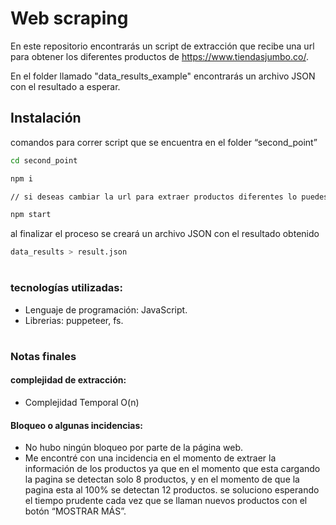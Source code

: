 # Web scraping

En este repositorio encontrarás un script de extracción que recibe una url para obtener los diferentes productos de https://www.tiendasjumbo.co/.

En el folder llamado "data_results_example" encontrarás un archivo JSON con el resultado a esperar.

## Instalación

comandos para correr script que se encuentra en el folder “second_point”


```bash
cd second_point

npm i

// si deseas cambiar la url para extraer productos diferentes lo puedes hacer editando la línea 70 en el archivo index.js

npm start
```
al finalizar el proceso se creará un archivo JSON con el resultado obtenido

```bash
data_results > result.json
```
#
### tecnologías utilizadas:

- Lenguaje de programación: JavaScript.
- Librerias: puppeteer, fs.

#
### Notas finales

#### complejidad de extracción:
- Complejidad Temporal O(n)

#### Bloqueo o algunas incidencias:
- No hubo ningún bloqueo por parte de la página web.
- Me encontré con una incidencia en el momento de extraer la información de los productos ya que en el momento que esta cargando la pagina se detectan solo 8 productos, y en el momento de que la pagina esta al 100% se detectan 12 productos. se soluciono esperando el tiempo prudente cada vez que se llaman nuevos productos con el botón “MOSTRAR MÁS”.
